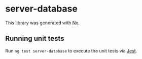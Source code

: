 # server-database

This library was generated with [Nx](https://nx.dev).

## Running unit tests

Run `ng test server-database` to execute the unit tests via [Jest](https://jestjs.io).
